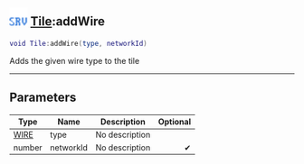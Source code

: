 ## <img src="../../.gitbook/assets/server.png" width="32" height="32" /> [Tile](../tile/README.md):addWire

```lua
void Tile:addWire(type, networkId)
```

Adds the given wire type to the tile

------
## Parameters

| Type   | Name | Description | Optional |
| ------ | ---- | ----------- | -------: |
| [WIRE](../wire/README.md) | type | No description |  |
| number | networkId | No description | ✔ |

